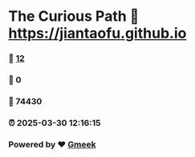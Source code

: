 # The Curious Path :link: https://jiantaofu.github.io 
### :page_facing_up: [12](https://jiantaofu.github.io/tag.html) 
### :speech_balloon: 0 
### :hibiscus: 74430 
### :alarm_clock: 2025-03-30 12:16:15 
### Powered by :heart: [Gmeek](https://github.com/Meekdai/Gmeek)
